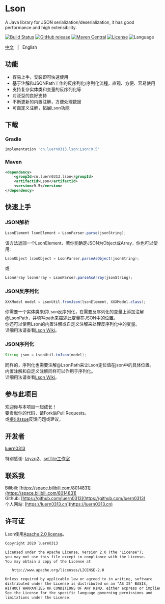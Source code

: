 # Lson

A Java library for JSON serialization/deserialization, it has good performance and high extensibility.  

[![Build Status](https://travis-ci.com/luern0313/Lson.svg?branch=master)](https://travis-ci.com/luern0313/Lson)
[![GitHub release](https://img.shields.io/github/release/luern0313/Lson.svg)](https://github.com/luern0313/Lson)
[![Maven Central](https://maven-badges.herokuapp.com/maven-central/cn.luern0313.lson/Lson/badge.svg)](https://maven-badges.herokuapp.com/maven-central/cn.luern0313.lson/Lson)
[![License](https://img.shields.io/badge/license-Apache%202-4EB1BA.svg)](https://www.apache.org/licenses/LICENSE-2.0.html)
![Language](https://img.shields.io/badge/language-java-yellow.svg)

[中文](README.md)&#160;&#160;&#160;|&#160;&#160;&#160;English

## 功能

* 容易上手，安装即可快速使用
* 基于注解和JSONPath工作的反序列化/序列化流程，直观、方便、容易使用
* 支持复杂实体类和变量的反序列化等
* 对泛型的良好支持
* 不断更新的内置注解，方便处理数据
* 可自定义注解，拓展Lson功能

## 下载

### Gradle

``` groovy
implementation 'cn.luern0313.lson:Lson:0.5'
```

### Maven

``` xml
<dependency>
    <groupId>cn.luern0313.lson</groupId>
    <artifactId>Lson</artifactId>
    <version>0.5</version>
</dependency>
```

## 快速上手

### JSON解析

``` java
LsonElement lsonElement = LsonParser.parse(jsonString);
```

该方法返回一个LsonElement，若你能确定JSON为Object或Array，你也可以使用:  

``` java
LsonObject lsonObject = LsonParser.parseAsObject(jsonString);
```

或

``` java
LsonArray lsonArray = LsonParser.parseAsArray(jsonString);
```

### JSON反序列化

``` java
XXXModel model = LsonUtil.fromJson(lsonElement, XXXModel.class);
```

你需要一个实体类来供Lson反序列化，在需要反序列化的变量上添加注解@LsonPath，并填写path来描述此变量在JSON中的位置。  
你还可以使用Lson的内置注解或自定义注解来处理反序列化中的变量。  
详细用法请查看[Lson Wiki](https://github.com/luern0313/Lson/wiki)。

### JSON序列化

``` java
String json = LsonUtil.toJson(model);
```

同样的，序列化也需要注解@LsonPath来让Lson定位值在json中的具体位置。  
内置注解和自定义注解同样可以作用于序列化。  
详细用法请查看[Lson Wiki](https://github.com/luern0313/Lson/wiki)。

## 参与此项目

欢迎你与本项目一起成长！  
要贡献你的代码，请Fork后Pull Requests。  
或[提出Issue](https://github.com/luern0313/Lson/issues)反馈问题或建议。

## 开发者

[luern0313](https://github.com/luern0313)  

特别感谢: [lzjyzq2](https://github.com/lzjyzq2)、[setTile工作室](https://github.com/setTileGroup)

## 联系我

Bilibili: [https://space.bilibili.com/8014831](https://space.bilibili.com/8014831)  
Github: [https://github.com/luern0313](https://github.com/luern0313)  
个人网站: [https://luern0313.cn](https://luern0313.cn)

## 许可证

Lson使用[Apache 2.0 license](LICENSE.txt)。

``` txt
Copyright 2020 luern0313

Licensed under the Apache License, Version 2.0 (the "License");
you may not use this file except in compliance with the License.
You may obtain a copy of the License at

   http://www.apache.org/licenses/LICENSE-2.0

Unless required by applicable law or agreed to in writing, software
distributed under the License is distributed on an "AS IS" BASIS,
WITHOUT WARRANTIES OR CONDITIONS OF ANY KIND, either express or implied.
See the License for the specific language governing permissions and
limitations under the License.
```
